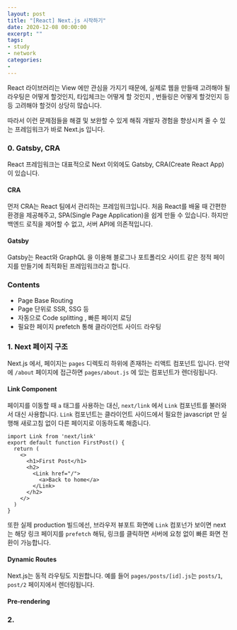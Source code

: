 ```yaml
---
layout: post
title: "[React] Next.js 시작하기"
date: 2020-12-08 00:00:00
excerpt: ""
tags:
- study
- network
categories:
-
---
```


React 라이브러리는 View 에만 관심을 가지기 때문에, 실제로 웹을 만들때 고려해야 될 라우팅은 어떻게 할것인지, 타입체크는 어떻게 할 것인지 , 번들링은 어떻게 할것인지 등등 고려해야 할것이 상당히 많습니다.

따라서 이런 문제점들을 해결 및 보완할 수 있게 해줘 개발자 경험을 향상시켜 줄 수 있는 프레임워크가 바로 Next.js 입니다.


### 0. Gatsby, CRA

React 프레임워크는 대표적으로 Next 이외에도 Gatsby, CRA(Create React App) 이 있습니다.


#### CRA

먼저 CRA는 React 팀에서 관리하는 프레임워크입니다. 처음 React를 배울 때 간편한 환경을 제공해주고, SPA(Single Page Application)을 쉽게 만들 수 있습니다. 하지만 백엔드 로직을 제어할 수 없고, 서버 API에 의존적입니다.

#### Gatsby

Gatsby는 React와 GraphQL 을 이용해 블로그나 포트폴리오 사이트 같은 정적 페이지를 만들기에 최적화된 프레임워크라고 합니다.



### Contents
- Page Base Routing
- Page 단위로 SSR, SSG 등
- 자동으로 Code splitting , 빠른 페이지 로딩
- 필요한 페이지 prefetch 통해 클라이언트 사이드 라우팅

### 1. Next 페이지 구조

Next.js 에서, 페이지는 `pages` 디렉토리 하위에 존재하는 리액트 컴포넌트 입니다.
만약에 `/about` 페이지에 접근하면 `pages/about.js` 에 있는 컴포넌트가 렌더링됩니다.

#### Link Component
페이지를 이동할 때 `a` 태그를 사용하는 대신, `next/link` 에서 `Link` 컴포넌트를 불러와서 대신 사용합니다.
`Link` 컴포넌트는 클라이언트 사이드에서 필요한 javascript 만 실행해 새로고침 없이 다른 페이지로 이동하도록 해줍니다.

```
import Link from 'next/link'
export default function FirstPost() {
  return (
    <>
      <h1>First Post</h1>
      <h2>
        <Link href="/">
          <a>Back to home</a>
        </Link>
      </h2>
    </>
  )
}
```
또한 실제 production 빌드에선, 브라우저 뷰포트 화면에 `Link` 컴포넌가 보이면 next 는 해당 링크 페이지를 `prefetch` 해둬, 링크를 클릭하면 서버에 요청 없이 빠른 화면 전환이 가능합니다.

#### Dynamic Routes
Next.js는 동적 라우팅도 지원합니다. 예를 들어 `pages/posts/[id].js`는 `posts/1`, `post/2` 페이지에서 렌더링됩니다.

#### Pre-rendering

### 2.
